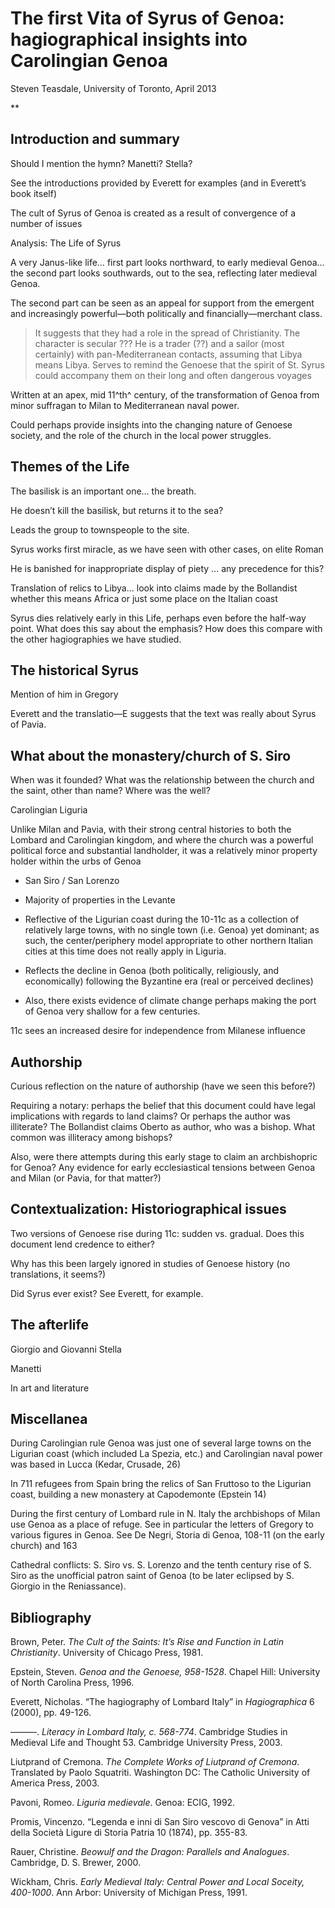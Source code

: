 # The first Vita of Syrus of Genoa: hagiographical insights into Carolingian Genoa

Steven Teasdale, University of Toronto, April 2013

**

## Introduction and summary

Should I mention the hymn? Manetti? Stella?

See the introductions provided by Everett for examples (and in Everett’s book itself)

The cult of Syrus of Genoa is created as a result of convergence of a number of issues

Analysis: The Life of Syrus

A very Janus-like life… first part looks northward, to early medieval Genoa… the second part looks southwards, out to the sea, reflecting later medieval Genoa.

The second part can be seen as an appeal for support from the emergent and increasingly powerful—both politically and financially—merchant class.

> It suggests that they had a role in the spread of Christianity. 
> The character is secular ???
> He is a trader (??) and a sailor (most certainly) with pan-Mediterranean contacts, assuming that Libya means Libya. 
> Serves to remind the Genoese that the spirit of St. Syrus could accompany them on their long and often dangerous voyages

Written at an apex, mid 11^th^ century, of the transformation of Genoa from minor suffragan to Milan to Mediterranean naval power.

Could perhaps provide insights into the changing nature of Genoese society, and the role of the church in the local power struggles.

## Themes of the Life

The basilisk is an important one… the breath.

He doesn’t kill the basilisk, but returns it to the sea?

Leads the group to townspeople to the site.

Syrus works first miracle, as we have seen with other cases, on elite Roman

He is banished for inappropriate display of piety … any precedence for this?

Translation of relics to Libya… look into claims made by the Bollandist whether this means Africa or just some place on the Italian coast

Syrus dies relatively early in this Life, perhaps even before the half-way point. What does this say about the emphasis? How does this compare with the other hagiographies we have studied.

## The historical Syrus

Mention of him in Gregory

Everett and the translatio—E suggests that the text was really about Syrus of Pavia.

## What about the monastery/church of S. Siro

When was it founded? What was the relationship between the church and the saint, other than name? Where was the well?

Carolingian Liguria

Unlike Milan and Pavia, with their strong central histories to both the Lombard and Carolingian kingdom, and where the church was a powerful political force and substantial landholder, it was a relatively minor property holder within the urbs of Genoa

- San Siro / San Lorenzo

- Majority of properties in the Levante
- Reflective of the Ligurian coast during the 10-11c as a collection of relatively large towns, with no single town (i.e. Genoa) yet dominant; as such, the center/periphery model appropriate to other northern Italian cities at this time does not really apply in Liguria.
- Reflects the decline in Genoa (both politically, religiously, and economically) following the Byzantine era (real or perceived declines)
- Also, there exists evidence of climate change perhaps making the port of Genoa very shallow for a few centuries.

11c sees an increased desire for independence from Milanese influence

## Authorship

Curious reflection on the nature of authorship (have we seen this before?)

Requiring a notary: perhaps the belief that this document could have legal implications with regards to land claims? Or perhaps the author was illiterate? The Bollandist claims Oberto as author, who was a bishop. What common was illiteracy among bishops?

Also, were there attempts during this early stage to claim an archbishopric for Genoa? Any evidence for early ecclesiastical tensions between Genoa and Milan (or Pavia, for that matter?)

## Contextualization: Historiographical issues

Two versions of Genoese rise during 11c: sudden vs. gradual. Does this document lend credence to either?

Why has this been largely ignored in studies of Genoese history (no translations, it seems?)

Did Syrus ever exist? See Everett, for example.

## The afterlife

Giorgio and Giovanni Stella

Manetti

In art and literature

## Miscellanea

During Carolingian rule Genoa was just one of several large towns on the Ligurian coast (which included La Spezia, etc.) and Carolingian naval power was based in Lucca (Kedar, Crusade, 26)

In 711 refugees from Spain bring the relics of San Fruttoso to the Ligurian coast, building a new monastery at Capodemonte (Epstein 14)

During the first century of Lombard rule in N. Italy the archbishops of Milan use Genoa as a place of refuge. See in particular the letters of Gregory to various figures in Genoa. See De Negri, Storia di Genoa, 108-11 (on the early church) and 163

Cathedral conflicts: S. Siro vs. S. Lorenzo and the tenth century rise of S. Siro as the unofficial patron saint of Genoa (to be later eclipsed by S. Giorgio in the Reniassance).

## Bibliography

Brown, Peter. *The Cult of the Saints: It’s Rise and Function in Latin Christianity*. University of Chicago Press, 1981.

Epstein, Steven. *Genoa and the Genoese, 958-1528*. Chapel Hill: University of North Carolina Press, 1996.

Everett, Nicholas. “The hagiography of Lombard Italy” in *Hagiographica* 6 (2000), pp. 49-126.

———. *Literacy in Lombard Italy, c. 568-774*. Cambridge Studies in Medieval Life and Thought 53. Cambridge University Press, 2003.

Liutprand of Cremona. *The Complete Works of Liutprand of Cremona*. Translated by Paolo Squatriti. Washington DC: The Catholic University of America Press, 2003.

Pavoni, Romeo. *Liguria medievale*. Genoa: ECIG, 1992.

Promis, Vincenzo. “Legenda e inni di San Siro vescovo di Genova” in Atti della Società Ligure di Storia Patria 10 (1874), pp. 355-83.

Rauer, Christine. *Beowulf and the Dragon: Parallels and Analogues*. Cambridge, D. S. Brewer, 2000.

Wickham, Chris. *Early Medieval Italy: Central Power and Local Soceity, 400-1000*. Ann Arbor: University of Michigan Press, 1991.
